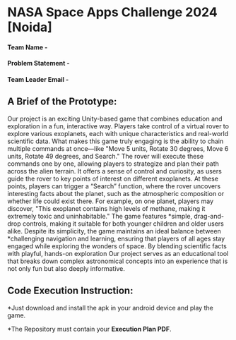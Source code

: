 # NASA Space Apps Challenge 2024 [Noida]

#### Team Name -
#### Problem Statement - 
#### Team Leader Email -

## A Brief of the Prototype:
  Our project is an exciting Unity-based game that combines education and exploration in a fun,
interactive way. Players take control of a virtual rover to explore various exoplanets, each with
unique characteristics and real-world scientific data.
What makes this game truly engaging is the ability to chain multiple commands at once—like
"Move 5 units, Rotate 30 degrees, Move 6 units, Rotate 49 degrees, and Search." The rover will
execute these commands one by one, allowing players to strategize and plan their path across the
alien terrain. It offers a sense of control and curiosity, as users guide the rover to key points of
interest on different exoplanets.
At these points, players can trigger a “Search” function, where the rover uncovers interesting
facts about the planet, such as the atmospheric composition or whether life could exist there. For
example, on one planet, players may discover, "This exoplanet contains high levels of methane,
making it extremely toxic and uninhabitable."
The game features *simple, drag-and-drop controls, making it suitable for both younger children
and older users alike. Despite its simplicity, the game maintains an ideal balance between
*challenging navigation and learning, ensuring that players of all ages stay engaged while
exploring the wonders of space.
By blending scientific facts with playful, hands-on exploration Our project serves as an
educational tool that breaks down complex astronomical concepts into an experience that is not
only fun but also deeply informative.

## Code Execution Instruction:
  *Just download and install the apk in your android device and play the game.
  
 *The Repository must contain your **Execution Plan PDF**.
